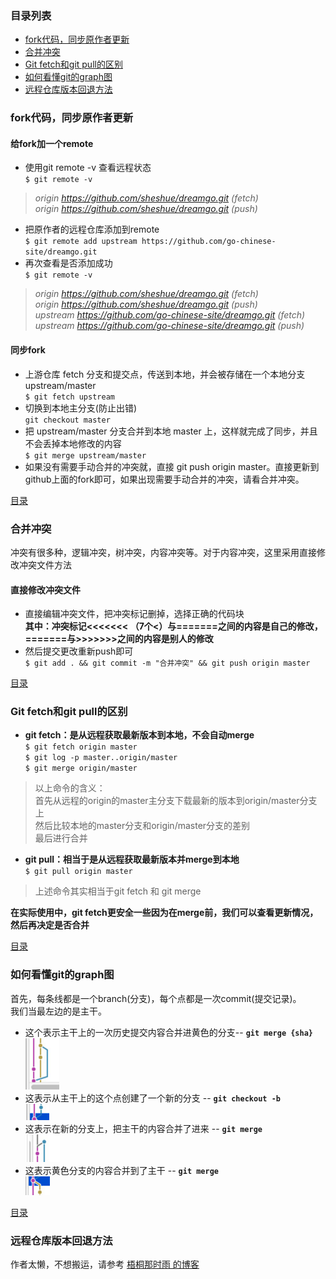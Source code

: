 ### <a name="目录列表"></a> 目录列表
* [fork代码，同步原作者更新](#fork代码，同步原作者更新)  
* [合并冲突](#合并冲突)  
* [Git fetch和git pull的区别](#fetch和pull的区别)  
* [如何看懂git的graph图](#如何看懂git的graph图)
* [远程仓库版本回退方法](#远程仓库版本回退方法)

### <a name="fork代码，同步原作者更新"></a> fork代码，同步原作者更新 
#### 给fork加一个remote
* 使用git remote -v 查看远程状态  
`$ git remote -v`  
> _origin  https://github.com/sheshue/dreamgo.git (fetch)_  
> _origin  https://github.com/sheshue/dreamgo.git (push)_  
* 把原作者的远程仓库添加到remote  
`$ git remote add upstream https://github.com/go-chinese-site/dreamgo.git`  
* 再次查看是否添加成功  
`$ git remote -v`  
> _origin  https://github.com/sheshue/dreamgo.git (fetch)_  
> _origin  https://github.com/sheshue/dreamgo.git (push)_  
> _upstream        https://github.com/go-chinese-site/dreamgo.git (fetch)_  
> _upstream        https://github.com/go-chinese-site/dreamgo.git (push)_   
#### 同步fork
* 上游仓库 fetch 分支和提交点，传送到本地，并会被存储在一个本地分支 upstream/master  
`$ git fetch upstream`  
* 切换到本地主分支(防止出错)  
`git checkout master`  
* 把 upstream/master 分支合并到本地 master 上，这样就完成了同步，并且不会丢掉本地修改的内容  
`$ git merge upstream/master`  
* 如果没有需要手动合并的冲突就，直接 git push origin master。直接更新到github上面的fork即可，如果出现需要手动合并的冲突，请看合并冲突。  

[目录](#目录列表)
### <a name="合并冲突"></a> 合并冲突
冲突有很多种，逻辑冲突，树冲突，内容冲突等。对于内容冲突，这里采用直接修改冲突文件方法  
#### 直接修改冲突文件
* 直接编辑冲突文件，把冲突标记删掉，选择正确的代码块  
__其中：冲突标记<<<<<<< （7个<）与=======之间的内容是自己的修改，=======与>>>>>>>之间的内容是别人的修改__  
* 然后提交更改重新push即可  
`$ git add . && git commit -m "合并冲突" && git push origin master`

[目录](#目录列表)
### <a name="fetch和pull的区别"></a> Git fetch和git pull的区别
* __git fetch：是从远程获取最新版本到本地，不会自动merge__          
`$ git fetch origin master`  
`$ git log -p master..origin/master`  
`$ git merge origin/master`  
> 以上命令的含义：  
> 首先从远程的origin的master主分支下载最新的版本到origin/master分支上  
> 然后比较本地的master分支和origin/master分支的差别  
> 最后进行合并  
* __git pull：相当于是从远程获取最新版本并merge到本地__  
`$ git pull origin master`
>上述命令其实相当于git fetch 和 git merge  

__在实际使用中，git fetch更安全一些因为在merge前，我们可以查看更新情况，然后再决定是否合并__  

[目录](#目录列表)
### <a name="如何看懂git的graph图"></a> 如何看懂git的graph图  
首先，每条线都是一个branch(分支)，每个点都是一次commit(提交记录)。  
我们当最左边的是主干。  

* 这个表示主干上的一次历史提交内容合并进黄色的分支-- __`git merge {sha}`__  
![git merge {sha}](./image/git/git_merge_branch.png)  
* 这表示从主干上的这个点创建了一个新的分支 -- __`git checkout -b`__  
![git checkout -b](./image/git/git_checkout.png)  
* 这表示在新的分支上，把主干的内容合并了进来 -- __`git merge`__  
![git merge](./image/git/git_merge_master.png)  
* 这表示黄色分支的内容合并到了主干 -- __`git merge`__  
![git merge](./image/git/git_merge.png)  

[目录](#目录列表)
### <a name="远程仓库版本回退方法"></a> 远程仓库版本回退方法 
作者太懒，不想搬运，请参考 [梧桐那时雨 的博客](http://blog.csdn.net/fuchaosz/article/details/52170105)